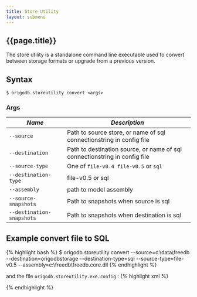 ```yaml
---
title: Store Utility
layout: submenu
---
```

## {{page.title}}
The store utility is a standalone command line executable used to convert between storage formats or upgrade from a previous version.

## Syntax
`$ origodb.storeutility convert <args>`

### Args

*Name* | *Description*
-------|--------------
 `--source` | Path to source store, or name of sql connectionstring in config file
 `--destination` | Path to destination source, or name of sql connectionstring in config file
 `--source-type` | One of `file-v0.4 file-v0.5` or `sql`
 `--destination-type` | file-v0.5 or sql
 `--assembly` | path to model assembly
 `--source-snapshots` | Path to snapshots when source is sql
 `--destination-snapshots` | Path to snapshots when destination is sql

## Example convert file to SQL

{% highlight bash %}
$ origodb.storeutility convert --source=c:\data\freedb --destination=origodbstorage
      --destination-type=sql --source-type=file-v0.5 --assembly=c:\freedb\freedb.core.dll
{% endhighlight %}

and the file `origodb.storeutility.exe.config` :
{% highlight xml %}
<?xml version="1.0"?>
<configuration>
  <connectionStrings>
    <add name="origodbstorage"
        connectionString="Data Source=.;Initial Catalog=freedb;Integrated Security=True"
        providerName="System.Data.SqlClient" />
  </connectionStrings>
</configuration>
{% endhighlight %}
